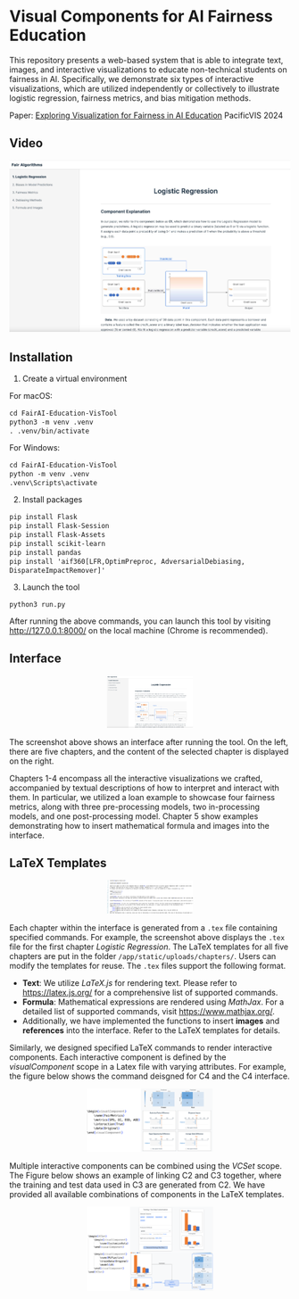 # Visual Components for AI Fairness Education

This repository presents a web-based system that is able to integrate text, images, and interactive visualizations to educate non-technical students on fairness in AI. Specifically, we demonstrate six types of interactive visualizations, which are utilized independently or collectively to illustrate logistic regression, fairness metrics, and bias mitigation methods.

Paper: [Exploring Visualization for Fairness in AI Education](https://ieeexplore.ieee.org/stamp/stamp.jsp?tp=&arnumber=10541664) PacificVIS 2024 


## Video
[![Screenshot of video](./images/interface.png)](https://youtu.be/9sZiUec2BAE)



## Installation

1. Create a virtual environment 

For macOS:

```
cd FairAI-Education-VisTool
python3 -m venv .venv
. .venv/bin/activate
```

For Windows:

```
cd FairAI-Education-VisTool
python -m venv .venv
.venv\Scripts\activate
```



2. Install packages

```
pip install Flask
pip install Flask-Session
pip install Flask-Assets
pip install scikit-learn
pip install pandas
pip install 'aif360[LFR,OptimPreproc, AdversarialDebiasing, DisparateImpactRemover]'
```



3. Launch the tool

```
python3 run.py
```

After running the above commands, you can launch this tool by visiting http://127.0.0.1:8000/ on the local machine (Chrome is recommended).



## Interface 

<div style="text-align:center">
<img src="./images/interface.png" alt="r" style="zoom:15%;" />
</div>


The screenshot above shows an interface after running the tool. On the left, there are five chapters, and the content of the selected chapter is displayed on the right.

Chapters 1-4 encompass all the interactive visualizations we crafted, accompanied by textual descriptions of how to interpret and interact with them. In particular, we utilized a loan example to showcase four fairness metrics, along with three pre-processing models, two in-processing models, and one post-processing model. Chapter 5 show examples demonstrating how to insert mathematical formula and images into the interface.

## LaTeX Templates

<div style="text-align:center">
<img src="./images/chapter1text.png" style="zoom:15%;"/>
</div>


Each chapter within the interface is generated from a `.tex` file containing specified commands. For example, the screenshot above displays the `.tex` file for the first chapter *Logistic Regression*. The LaTeX templates for all five chapters are put in the folder `/app/static/uploads/chapters/`. Users can modify the templates for reuse. The `.tex` files support the following format.

- **Text**: We utilize *LaTeX.js* for rendering text. Please refer to https://latex.js.org/ for a comprehensive list of supported commands.
- **Formula**: Mathematical expressions are rendered using *MathJax*. For a detailed list of supported commands, visit https://www.mathjax.org/.
- Additionally, we have implemented the functions to insert **images** and **references** into the interface. Refer to the LaTeX templates for  details.

Similarly, we designed specified LaTeX commands to render interactive components. Each interactive component is defined by the *visualComponent* scope in a Latex file with varying attributes. For example, the figure below shows the command deisgned for C4 and the C4 interface.

<div style="text-align:center">
<img src="./images/vc.png" style="zoom:22%;" />
</div>



Multiple interactive components can be combined using the *VCSet* scope. The Figure below shows an example of linking C2 and C3 together, where the training and test data used in C3 are generated from C2. We have provided all available combinations of components in the LaTeX templates.

<div style="text-align:center">
<img src="./images/vcset.png" alt="1" style="zoom:22%;" />
</div>
